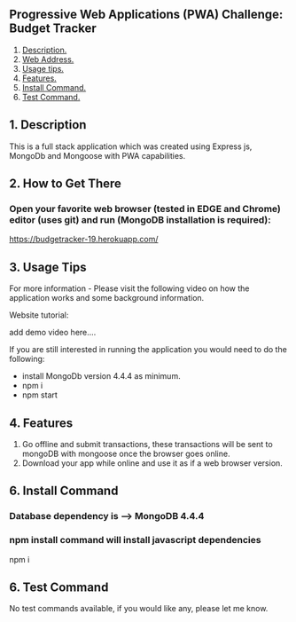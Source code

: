 ## Progressive Web Applications (PWA) Challenge: Budget Tracker

1. [ Description. ](#desc)
2. [ Web Address. ](#web-address)
3. [ Usage tips. ](#usage)
4. [ Features. ](#features)
5. [ Install Command. ](#commandInstall)
6. [ Test Command. ](#commandTest)

<a name="desc"></a>
## 1. Description

This is a full stack application which was created using Express js, MongoDb and Mongoose with PWA capabilities.

<a name="web-address"></a>
## 2. How to Get There

### Open your favorite web browser (tested in EDGE and Chrome) editor (uses git) and run (MongoDB installation is required):

https://budgetracker-19.herokuapp.com/


<a name="usage"></a>
## 3. Usage Tips

For more information - Please visit the following video on how the application works and some background information.

Website tutorial: 

add demo video here....

If you are still interested in running the application you would need to do the following:
* install MongoDb version 4.4.4 as minimum.
* npm i
* npm start

<a name="features"></a>
## 4. Features

1) Go offline and submit transactions, these transactions will be sent to mongoDB with mongoose once the browser goes online.
2) Download your app while online and use it as if a web browser version.

<a name="commandInstall"></a>
## 6. Install Command

### Database dependency is --> MongoDB 4.4.4  
### npm install command will install javascript dependencies

npm i

<a name="commandTest"></a>
## 6. Test Command

No test commands available, if you would like any, please let me know.



